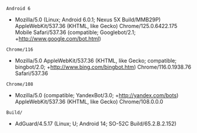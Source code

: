 `Android 6`
   - Mozilla/5.0 (Linux; Android 6.0.1; Nexus 5X Build/MMB29P) AppleWebKit/537.36 (KHTML, like Gecko) Chrome/125.0.6422.175 Mobile Safari/537.36 (compatible; Googlebot/2.1; +http://www.google.com/bot.html)

`Chrome/116`
   - Mozilla/5.0 AppleWebKit/537.36 (KHTML, like Gecko; compatible; bingbot/2.0; +http://www.bing.com/bingbot.htm) Chrome/116.0.1938.76 Safari/537.36

`Chrome/108`
   - Mozilla/5.0 (compatible; YandexBot/3.0; +http://yandex.com/bots) AppleWebKit/537.36 (KHTML, like Gecko) Chrome/108.0.0.0

`Build/`
   - AdGuard/4.5.17 (Linux; U; Android 14; SO-52C Build/65.2.B.2.152)